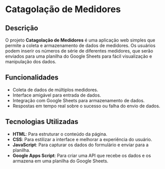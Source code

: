 # Catagolação de Medidores

## Descrição
O projeto **Catagolação de Medidores** é uma aplicação web simples que permite a coleta e armazenamento de dados de medidores. Os usuários podem inserir os números de série de diferentes medidores, que serão enviados para uma planilha do Google Sheets para fácil visualização e manipulação dos dados.

## Funcionalidades

- Coleta de dados de múltiplos medidores.
- Interface amigável para entrada de dados.
- Integração com Google Sheets para armazenamento de dados.
- Respostas em tempo real sobre o sucesso ou falha do envio de dados.

## Tecnologias Utilizadas

- **HTML**: Para estruturar o conteúdo da página.
- **CSS**: Para estilizar a interface e melhorar a experiência do usuário.
- **JavaScript**: Para capturar os dados do formulário e enviar para a planilha.
- **Google Apps Script**: Para criar uma API que recebe os dados e os armazena em uma planilha do Google Sheets.
